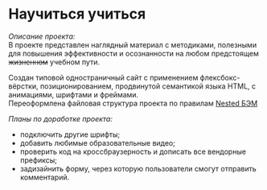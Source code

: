 # Научиться учиться  

_Описание проекта:_  
В проекте представлен наглядный материал с методиками, полезными для повышения эффективности и осознанности на любом предстоящем ~~жизненном~~ учебном пути.  
  
Создан типовой одностраничный сайт с применением флексбокс-вёрстки, позиционированием, продвинутой семантикой языка HTML, с анимациями, шрифтами и фреймами.    
Переоформлена файловая структура проекта по правилам [Nested БЭМ](https://ru.bem.info/methodology/filestructure/#nested "Правила!")

_Планы по доработке проекта:_
* подключить другие шрифты;
* добавить любимые образовательные видео;
* проверить код на кроссбраузерность и дописать все вендорные префиксы;
* задизайнить форму, через которую пользователи смогут отправить комментарий.